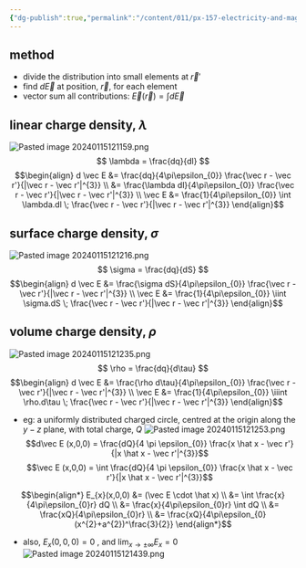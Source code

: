 ```yaml
---
{"dg-publish":true,"permalink":"/content/011/px-157-electricity-and-magnetism/px-157-b-electric-fields/i-field/px-157-b2a-electric-field-from-a-continuous-distribution/","noteIcon":"1","created":"2025-08-27T13:14:04.817+01:00","updated":"2024-11-26T20:07:13.000+00:00"}
---
```


## method
- divide the distribution into small elements at $\vec r'$
- find $d\vec E$ at position, $\vec r$, for each element
- vector sum all contributions: $\vec E(\vec r) = \int d\vec E$
## linear charge density, $\lambda$
![Pasted image 20240115121159.png](/img/user/pics/Pasted%20image%2020240115121159.png)
$$
\lambda = \frac{dq}{dl}
$$
$$\begin{align} 
d \vec E &= \frac{dq}{4\pi\epsilon_{0}} \frac{\vec r - \vec r'}{|\vec r - \vec r'|^{3}} \\
&= \frac{\lambda dl}{4\pi\epsilon_{0}} \frac{\vec r - \vec r'}{|\vec r - \vec r'|^{3}} \\
\vec E &= \frac{1}{4\pi\epsilon_{0}} \int \lambda.dl \; \frac{\vec r - \vec r'}{|\vec r - \vec r'|^{3}}
\end{align}$$
## surface charge density, $\sigma$
![Pasted image 20240115121216.png](/img/user/pics/Pasted%20image%2020240115121216.png)
$$
\sigma = \frac{dq}{dS}
$$
$$\begin{align} 
d \vec E &= \frac{\sigma dS}{4\pi\epsilon_{0}} \frac{\vec r - \vec r'}{|\vec r - \vec r'|^{3}} \\
\vec E &= \frac{1}{4\pi\epsilon_{0}} \iint \sigma.dS \; \frac{\vec r - \vec r'}{|\vec r - \vec r'|^{3}}
\end{align}$$
## volume charge density, $\rho$
![Pasted image 20240115121235.png](/img/user/pics/Pasted%20image%2020240115121235.png) 
$$
\rho = \frac{dq}{d\tau}
$$
$$\begin{align} 
d \vec E &= \frac{\rho d\tau}{4\pi\epsilon_{0}} \frac{\vec r - \vec r'}{|\vec r - \vec r'|^{3}} \\
\vec E &= \frac{1}{4\pi\epsilon_{0}} \iiint \rho.d\tau \; \frac{\vec r - \vec r'}{|\vec r - \vec r'|^{3}}
\end{align}$$
- eg: a uniformly distributed charged circle, centred at the origin along the $y-z$ plane, with total charge, $Q$ ![Pasted image 20240115121253.png](/img/user/pics/Pasted%20image%2020240115121253.png)
	$$d\vec E (x,0,0) = \frac{dQ}{4 \pi \epsilon_{0}} \frac{x \hat x - \vec r'}{|x \hat x - \vec r'|^{3}}$$
	$$\vec E (x,0,0) = \int \frac{dQ}{4 \pi \epsilon_{0}} \frac{x \hat x - \vec r'}{|x \hat x - \vec r'|^{3}}$$
	
$$\begin{align*}
		E_{x}(x,0,0) &=  (\vec E \cdot \hat x) \\
		&= \int \frac{x}{4\pi\epsilon_{0}r} dQ \\
		&= \frac{x}{4\pi\epsilon_{0}r} \int dQ \\
		&= \frac{xQ}{4\pi\epsilon_{0}r} \\
		&= \frac{xQ}{4\pi\epsilon_{0}(x^{2}+a^{2})^\frac{3}{2}}
		\end{align*}$$
- also, $E_{x}(0,0,0) = 0$ , and $\lim_{x\to\pm\infty} E_{x}=0$
![Pasted image 20240115121439.png](/img/user/pics/Pasted%20image%2020240115121439.png)
